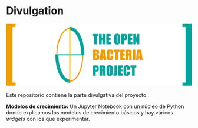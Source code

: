 # Divulgation

![](https://raw.githubusercontent.com/TheOpenBacteriaProject/Branding/master/Documentation-Media/Document-Header.png)

Este repositorio contiene la parte divulgativa del proyecto.

**Modelos de crecimiento:** Un Jupyter Notebook con un núcleo de Python donde explicamos los modelos de crecimiento básicos y hay váricos *widgets* con los que experimentar.
